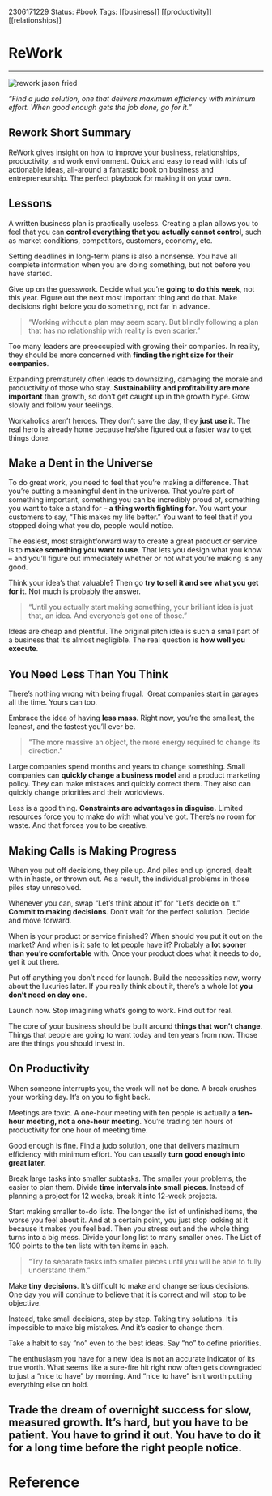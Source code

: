 2306171229
	Status: #book 
		Tags: [[business]] [[productivity]] [[relationships]]

# ReWork

---

![rework jason fried](https://dansilvestre.com/wp-content/uploads/2017/12/rework-199x300.png "zero to one peter thiel")

_“Find a judo solution, one that delivers maximum efficiency with minimum effort. When good enough gets the job done, go for it.”_


## Rework Short Summary

ReWork gives insight on how to improve your business, relationships, productivity, and work environment. Quick and easy to read with lots of actionable ideas, all-around a fantastic book on business and entrepreneurship. The perfect playbook for making it on your own.

## Lessons

A written business plan is practically useless. Creating a plan allows you to feel that you can **control everything that you actually cannot control**, such as market conditions, competitors, customers, economy, etc.

Setting deadlines in long-term plans is also a nonsense. You have all complete information when you are doing something, but not before you have started.

Give up on the guesswork. Decide what you’re **going to do this week**, not this year. Figure out the next most important thing and do that. Make decisions right before you do something, not far in advance.

> “Working without a plan may seem scary. But blindly following a plan that has no relationship with reality is even scarier.”

Too many leaders are preoccupied with growing their companies. In reality, they should be more concerned with **finding the right size for their companies**.

Expanding prematurely often leads to downsizing, damaging the morale and productivity of those who stay. **Sustainability and profitability are more important** than growth, so don’t get caught up in the growth hype. Grow slowly and follow your feelings.

Workaholics aren’t heroes. They don’t save the day, they **just use it**. The real hero is already home because he/she figured out a faster way to get things done.

## Make a Dent in the Universe

To do great work, you need to feel that you’re making a difference. That you’re putting a meaningful dent in the universe. That you’re part of something important, something you can be incredibly proud of, something you want to take a stand for – **a thing worth fighting for**. You want your customers to say, “This makes my life better.” You want to feel that if you stopped doing what you do, people would notice.

The easiest, most straightforward way to create a great product or service is to **make something you want to use**. That lets you design what you know – and you’ll figure out immediately whether or not what you’re making is any good.

Think your idea’s that valuable? Then go **try to sell it and see what you get for it**. Not much is probably the answer.

> “Until you actually start making something, your brilliant idea is just that, an idea. And everyone’s got one of those.”

Ideas are cheap and plentiful. The original pitch idea is such a small part of a business that it’s almost negligible. The real question is **how well you execute**.

## You Need Less Than You Think

There’s nothing wrong with being frugal.  Great companies start in garages all the time. Yours can too.

Embrace the idea of having **less mass**. Right now, you’re the smallest, the leanest, and the fastest you’ll ever be.

> “The more massive an object, the more energy required to change its direction.”

Large companies spend months and years to change something. Small companies can **quickly change a business model** and a product marketing policy. They can make mistakes and quickly correct them. They also can quickly change priorities and their worldviews.

Less is a good thing. **Constraints are advantages in disguise.** Limited resources force you to make do with what you’ve got. There’s no room for waste. And that forces you to be creative.

## Making Calls is Making Progress

When you put off decisions, they pile up. And piles end up ignored, dealt with in haste, or thrown out. As a result, the individual problems in those piles stay unresolved.

Whenever you can, swap “Let’s think about it” for “Let’s decide on it.” **Commit to making decisions**. Don’t wait for the perfect solution. Decide and move forward.

When is your product or service finished? When should you put it out on the market? And when is it safe to let people have it? Probably a **lot sooner than you’re comfortable** with. Once your product does what it needs to do, get it out there.

Put off anything you don’t need for launch. Build the necessities now, worry about the luxuries later. If you really think about it, there’s a whole lot **you don’t need on day one**.

Launch now. Stop imagining what’s going to work. Find out for real.

The core of your business should be built around **things that won’t change**. Things that people are going to want today and ten years from now. Those are the things you should invest in.

## On Productivity

When someone interrupts you, the work will not be done. A break crushes your working day. It’s on you to fight back.

Meetings are toxic. A one-hour meeting with ten people is actually a **ten-hour meeting, not a one-hour meeting**. You’re trading ten hours of productivity for one hour of meeting time.

Good enough is fine. Find a judo solution, one that delivers maximum efficiency with minimum effort. You can usually **turn** **good enough into great later.**

Break large tasks into smaller subtasks. The smaller your problems, the easier to plan them. Divide **time intervals into small pieces**. Instead of planning a project for 12 weeks, break it into 12-week projects.

Start making smaller to-do lists. The longer the list of unfinished items, the worse you feel about it. And at a certain point, you just stop looking at it because it makes you feel bad. Then you stress out and the whole thing turns into a big mess. Divide your long list to many smaller ones. The List of 100 points to the ten lists with ten items in each.

> “Try to separate tasks into smaller pieces until you will be able to fully understand them.”

Make **tiny decisions**. It’s difficult to make and change serious decisions. One day you will continue to believe that it is correct and will stop to be objective.

Instead, take small decisions, step by step. Taking tiny solutions. It is impossible to make big mistakes. And it’s easier to change them.

Take a habit to say “no” even to the best ideas. Say “no” to define priorities.

The enthusiasm you have for a new idea is not an accurate indicator of its true worth. What seems like a sure-fire hit right now often gets downgraded to just a “nice to have” by morning. And “nice to have” isn’t worth putting everything else on hold.

Trade the dream of overnight success for **slow, measured growth**. It’s hard, but you have to be patient. You have to grind it out. You have to do it for a long time before the right people notice.
---
# Reference